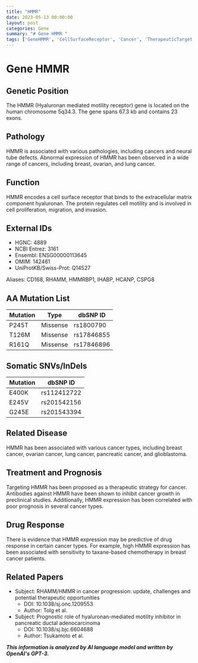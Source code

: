 ```yaml
---
title: "HMMR"
date: 2023-05-13 00:00:00
layout: post
categories: Gene
summary: "# Gene HMMR "
tags: ['GeneHMMR', 'CellSurfaceReceptor', 'Cancer', 'TherapeuticTarget', 'PrognosticMarker', 'DrugResponse', 'MissenseMutation', 'SomaticMutation']
---
```


# Gene HMMR 

## Genetic Position
The HMMR (Hyaluronan mediated motility receptor) gene is located on the human chromosome 5q34.3. The gene spans 67.3 kb and contains 23 exons.

## Pathology
HMMR is associated with various pathologies, including cancers and neural tube defects. Abnormal expression of HMMR has been observed in a wide range of cancers, including breast, ovarian, and lung cancer. 

## Function
HMMR encodes a cell surface receptor that binds to the extracellular matrix component hyaluronan. The protein regulates cell motility and is involved in cell proliferation, migration, and invasion.

## External IDs
- HGNC: 4889
- NCBI Entrez: 3161
- Ensembl: ENSG00000113645
- OMIM: 142461
- UniProtKB/Swiss-Prot: Q14527

Aliases: CD168, RHAMM, HMMRBP1, IHABP, HCANP, CSPG8

## AA Mutation List
| Mutation | Type     | dbSNP ID   |
|----------|----------|------------|
|P245T| Missense | rs1800790 |
|T126M| Missense | rs17846855|
|R161Q| Missense | rs17846896|

## Somatic SNVs/InDels
| Mutation | dbSNP ID   |
|----------|------------|
|E400K|rs112412722|
|E245V|rs201542156|
|G245E|rs201543394|

## Related Disease
HMMR has been associated with various cancer types, including breast cancer, ovarian cancer, lung cancer, pancreatic cancer, and glioblastoma.

## Treatment and Prognosis
Targeting HMMR has been proposed as a therapeutic strategy for cancer. Antibodies against HMMR have been shown to inhibit cancer growth in preclinical studies. Additionally, HMMR expression has been correlated with poor prognosis in several cancer types.

## Drug Response
There is evidence that HMMR expression may be predictive of drug response in certain cancer types. For example, high HMMR expression has been associated with sensitivity to taxane-based chemotherapy in breast cancer patients.

## Related Papers
- Subject: RHAMM/HMMR in cancer progression: update, challenges and potential therapeutic opportunities 
  - DOI: 10.1038/sj.onc.1209553
  - Author: Tolg et al. 
- Subject: Prognostic role of hyaluronan-mediated motility inhibitor in pancreatic ductal adenocarcinoma 
  - DOI: 10.1038/sj.bjc.6604688
  - Author: Tsukamoto et al.

**_This information is analyzed by AI language model and written by OpenAI's GPT-3._**